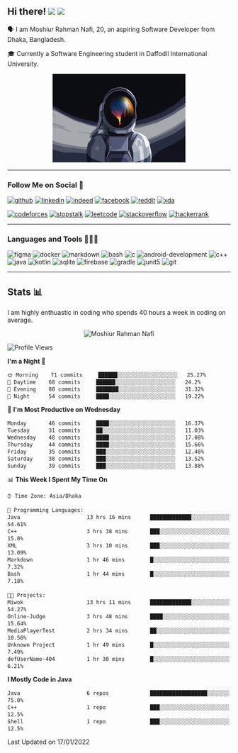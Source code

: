 ## Hi there! <img src="https://media.giphy.com/media/hvRJCLFzcasrR4ia7z/giphy.gif" width="28"> <img src="https://emojis.slackmojis.com/emojis/images/1531849430/4246/blob-sunglasses.gif?1531849430" width="28"/></h3>

🗣 I am Moshiur Rahman Nafi, 20, an aspiring Software Developer from Dhaka, Bangladesh.

🎓 Currently a Software Engineering student in Daffodil International University.

<p align="center">
    <img width="300" height="200" src="assets/resources/astraunaut.jpg" alt="defUserName-404">
</p>

---

### Follow Me on Social 👥

[![github](https://img.shields.io/badge/GitHub-100000?style=flat&logo=github&logoColor=white)](https://github.com/defUserName-404?tab=repositories)
[![linkedin](https://img.shields.io/badge/LinkedIn-0077B5?style=flat&logo=linkedin&logoColor=white)](https://www.linkedin.com/in/moshiur-rahman-nafi-469734229)
[![indeed](https://img.shields.io/badge/Indeed-2164f3?style=flat&logo=Indeed&logoColor=white)](https://my.indeed.com/resume?hl=en&co=US&from=gnav-career-guide-webapp)
[![facebook](https://img.shields.io/badge/Facebook-1877F2?style=flat&logo=facebook&logoColor=white)](https://www.facebook.com/moshiurrahman.nafi)
[![reddit](https://img.shields.io/badge/Reddit-FF4500?style=flat&logo=reddit&logoColor=white)](https://www.reddit.com/user/def_username-404)
[![xda](https://img.shields.io/badge/xda%20Developers-2DAAE9?style=flat&logo=xda-developers&logoColor=white)](https://forum.xda-developers.com/account/)

[![codeforces](https://img.shields.io/badge/Codeforces-445f9d?style=flat&logo=Codeforces&logoColor=white)](https://codeforces.com/profile/def_UserName)
[![stopstalk](https://img.shields.io/badge/StopStalk-red?style=flat&logo=StopStalk&logoColor=white)](https://www.stopstalk.com/user/profile/def_UserName)
[![leetcode](https://img.shields.io/badge/-LeetCode-FFA116?style=flat&logo=LeetCode&logoColor=black)](https://leetcode.com/def_UserName/)
[![stackoverflow](https://img.shields.io/badge/Stack_Overflow-FE7A16?style=flat&logo=stack-overflow&logoColor=brown)](https://stackoverflow.com/users/15433896/def-username)
[![hackerrank](https://img.shields.io/badge/-HackerRank-2EC866?style=flat&logo=HackerRank&logoColor=white)](https://www.hackerrank.com/def_UserName)

---

### Languages and Tools 👨🏾‍💻

![figma](https://img.shields.io/badge/Figma-F24E1E?style=for-the-badge&logo=figma&logoColor=white)
![docker](https://img.shields.io/badge/Docker-2CA5E0?style=for-the-badge&logo=docker&logoColor=white)
![markdown](https://img.shields.io/badge/Markdown-000000?style=for-the-badge&logo=markdown&logoColor=white)
![bash](https://img.shields.io/badge/Bash-121011?style=for-the-badge&logo=gnu-bash&logoColor=white)
![c](https://img.shields.io/badge/C-00599C?style=for-the-badge&logo=c&logoColor=white)
![android-development](https://img.shields.io/badge/Android_Development-3DDC84?style=for-the-badge&logo=android-studio&logoColor=white)
![c++](https://img.shields.io/badge/C%2B%2B-00599C?style=for-the-badge&logo=c%2B%2B&logoColor=white)
![java](https://img.shields.io/badge/Java-ED8B00?style=for-the-badge&logo=java&logoColor=white)
![kotlin](https://img.shields.io/badge/Kotlin-0095D5?&style=for-the-badge&logo=kotlin&logoColor=white)
![sqlite](https://img.shields.io/badge/SQLite-07405E?style=for-the-badge&logo=sqlite&logoColor=white)
![firebase](https://img.shields.io/badge/firebase-ffca28?style=for-the-badge&logo=firebase&logoColor=black)
![gradle](https://img.shields.io/badge/gradle-02303A?style=for-the-badge&logo=gradle&logoColor=white)
![junit5](https://img.shields.io/badge/Junit5-25A162?style=for-the-badge&logo=junit5&logoColor=white)
![git](https://img.shields.io/badge/GIT-E44C30?style=for-the-badge&logo=git&logoColor=white)

---
## Stats 📊
I am highly enthuastic in coding who spends 40 hours a week in coding on average.  

<p align="center">
<img src="https://github-readme-stats.vercel.app/api?username=defUserName-404&disable_year=true&show_icons=true&count_private=true&theme=dark&include_all_commits=true" alt="Moshiur Rahman Nafi"  />
</p>

<!--START_SECTION:waka-->
![Profile Views](http://img.shields.io/badge/Profile%20Views-0-blue)

**I'm a Night 🦉** 

```text
🌞 Morning    71 commits     ██████░░░░░░░░░░░░░░░░░░░   25.27% 
🌆 Daytime    68 commits     ██████░░░░░░░░░░░░░░░░░░░   24.2% 
🌃 Evening    88 commits     ███████░░░░░░░░░░░░░░░░░░   31.32% 
🌙 Night      54 commits     ████░░░░░░░░░░░░░░░░░░░░░   19.22%

```
📅 **I'm Most Productive on Wednesday** 

```text
Monday       46 commits     ████░░░░░░░░░░░░░░░░░░░░░   16.37% 
Tuesday      31 commits     ██░░░░░░░░░░░░░░░░░░░░░░░   11.03% 
Wednesday    48 commits     ████░░░░░░░░░░░░░░░░░░░░░   17.08% 
Thursday     44 commits     ████░░░░░░░░░░░░░░░░░░░░░   15.66% 
Friday       35 commits     ███░░░░░░░░░░░░░░░░░░░░░░   12.46% 
Saturday     38 commits     ███░░░░░░░░░░░░░░░░░░░░░░   13.52% 
Sunday       39 commits     ███░░░░░░░░░░░░░░░░░░░░░░   13.88%

```


📊 **This Week I Spent My Time On** 

```text
⌚︎ Time Zone: Asia/Dhaka

💬 Programming Languages: 
Java                     13 hrs 16 mins      █████████████░░░░░░░░░░░░   54.61% 
C++                      3 hrs 38 mins       ███░░░░░░░░░░░░░░░░░░░░░░   15.0% 
XML                      3 hrs 10 mins       ███░░░░░░░░░░░░░░░░░░░░░░   13.09% 
Markdown                 1 hr 46 mins        █░░░░░░░░░░░░░░░░░░░░░░░░   7.32% 
Bash                     1 hr 44 mins        █░░░░░░░░░░░░░░░░░░░░░░░░   7.18%

🐱‍💻 Projects: 
Miwok                    13 hrs 11 mins      █████████████░░░░░░░░░░░░   54.27% 
Online-Judge             3 hrs 48 mins       ████░░░░░░░░░░░░░░░░░░░░░   15.64% 
MediaPlayerTest          2 hrs 34 mins       ██░░░░░░░░░░░░░░░░░░░░░░░   10.56% 
Unknown Project          1 hr 49 mins        █░░░░░░░░░░░░░░░░░░░░░░░░   7.49% 
defUserName-404          1 hr 30 mins        █░░░░░░░░░░░░░░░░░░░░░░░░   6.21%

```

**I Mostly Code in Java** 

```text
Java                     6 repos             ██████████████████░░░░░░░   75.0% 
C++                      1 repo              ███░░░░░░░░░░░░░░░░░░░░░░   12.5% 
Shell                    1 repo              ███░░░░░░░░░░░░░░░░░░░░░░   12.5%

```



 Last Updated on 17/01/2022
<!--END_SECTION:waka-->
